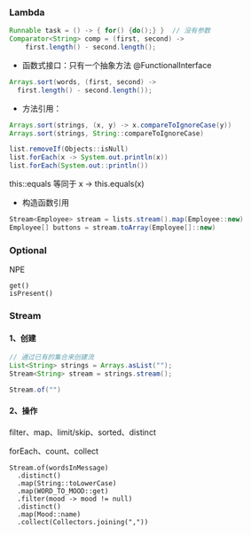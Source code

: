 ### Lambda
```java
Runnable task = () -> { for() {do();} }  // 没有参数
Comparator<String> comp = (first, second) ->
    first.length() - second.length();
```

-  函数式接口：只有一个抽象方法 @FunctionalInterface

```java
Arrays.sort(words, (first, second) ->
  first.length() - second.length());
```

- 方法引用：

```java
Arrays.sort(strings, (x, y) -> x.compareToIgnoreCase(y))
Arrays.sort(strings, String::compareToIgnoreCase)

list.removeIf(Objects::isNull)
list.forEach(x -> System.out.println(x))
list.forEach(System.out::println())
```
this::equals 等同于 x -> this.equals(x)

- 构造函数引用

```java
Stream<Employee> stream = lists.stream().map(Employee::new)
Employee[] buttons = stream.toArray(Employee[]::new)
```


### Optional
NPE
```
get()
isPresent()
```

### Stream

#### 1、创建

```java
// 通过已有的集合来创建流
List<String> strings = Arrays.asList("");
Stream<String> stream = strings.stream();

Stream.of("")
```

#### 2、操作
filter、map、limit/skip、sorted、distinct

forEach、count、collect

```
Stream.of(wordsInMessage)
  .distinct()
  .map(String::toLowerCase)
  .map(WORD_TO_MOOD::get)
  .filter(mood -> mood != null)
  .distinct()
  .map(Mood::name)
  .collect(Collectors.joining(","))
```
